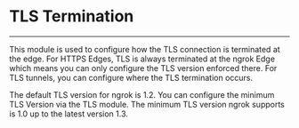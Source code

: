 # TLS Termination
----------------

This module is used to configure how the TLS connection is terminated at the edge. For HTTPS Edges, TLS is always terminated at the ngrok Edge which means you can only configure the TLS version enforced there. For TLS tunnels, you can configure where the TLS termination occurs.

The default TLS version for ngrok is 1.2. You can configure the minimum TLS Version via the TLS module. The minimum TLS version ngrok supports is 1.0 up to the latest version 1.3.
